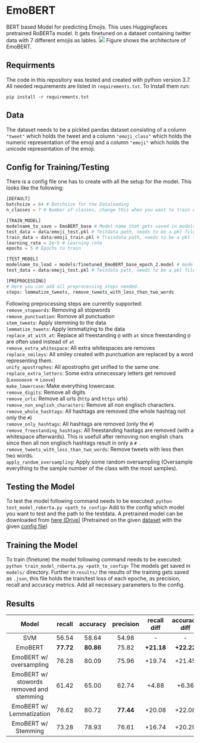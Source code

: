 # EmoBERT
BERT based Model for predicting Emojis. This uses Huggingfaces pretrained RoBERTa model. It gets finetuned on a dataset containing twitter data with 7 different emojis as lables.
![](https://i.imgur.com/AdFWXNO.png)
Figure shows the architecture of EmoBERT.
## Requirments
The code in this repository was tested and created with python version 3.7.  
All needed requirements are listed in `requirements.txt`. To Install them run:
```
pip install -r requirements.txt
```
## Data
The dataset needs to be a pickled pandas dataset consisting of a column `"tweet"` which holds the tweet and a column `"emoji_class"` which holds the numeric representation of the emoji and a column `"emoji"` which holds the unicode representation of the emoji.

## Config for Training/Testing
There is a config file one has to create with all the setup for the model. This looks like the following:
```python
[DEFAULT]
batchsize = 64 # Batchsize for the Dataloading
n_classes = 7 # Number of classes, change this when you want to train on more/less than 7 classes

[TRAIN_MODEL]
modelname_to_save = EmoBERT_base # Model name that gets saved in models/ with epoch attached
test_data = data/emoji_test.pkl # Testdata path, needs to be a pkl file
train_data = data/emoji_train.pkl # Traindata path, needs to be a pkl file
learning_rate = 2e-5 # Learning rate
epochs = 5 # Epochs to train

[TEST_MODEL]
modelname_to_load = models/finetuned_EmoBERT_base_epoch_2.model # model which should be used for testing
test_data = data/emoji_test.pkl # Testdata path, needs to be a pkl file

[PREPROCESSING]
# Here you can add all preprocessing steps needed.
steps: lemmatize_tweets, remove_tweets_with_less_than_two_words
```
Following preprocessing steps are currently supported:    
`remove_stopwords`: Removing all stopwords  
`remove_punctuation`: Romove all punctuation  
`stem_tweets`: Apply stemming to the data  
`lemmatize_tweets`: Apply lemmatizing to the data  
`replace_at_with_at`: Replace all freestanding `@` with `at` since freestanding `@` are often used instead of `at`  
`remove_extra_whitespace`: All extra whitespaces are removes  
`replace_smileys`: All smiley created with punctuation are replaced by a word representing them.  
`unify_apostrophes`: All apostrophs get unified to the same one.  
`replace_extra_letters`: Some extra unnecessary letters get removed (`Loooooove` -> `Loove`)  
`make_lowercase`: Make everything lowercase.   
`remove_digits`: Remove all digits  
`remove_urls`: Remove all urls (`http` and `https` urls)  
`remove_non_english_characters`: Remove all non englisch characters.  
`remove_whole_hashtags`: All hashtags are removed (the whole hashtag not only the `#`)  
`remove_only_hashtags`: All hashtags are removed (only the `#`)  
`remove_freestanding_hashtags`: All freestanding hastags are removed (with a whitespace afterwards). This is usefull after removing non english chars since then all non englisch hashtags result in only a `# `.  
`remove_tweets_with_less_than_two_words`: Remove tweets with less then two words.  
`apply_random_oversampling`: Apply some random oversampling (Oversample everything to the sample number of the class with the most samples).  

## Testing the Model
To test the model following command needs to be executed:
`python test_model_roberta.py <path_to_config>`
Add to the config which model you want to test and the path to the testdata.
A pretrained model can be downloaded from [here (Drive)](https://drive.google.com/file/d/1OTY7-aLdjoALKfV1xjfsTuIUxAsFEUKB/view?usp=sharing) (Pretrained on the given [dataset](./data) with the given [config file](.config.config))

## Training the Model
To train (finetune) the model following command needs to be executed:
`python train_model_roberta.py <path_to_config>`
The models get saved in `models/` directory. Further in `results/` the results of the training gets saved as `.json`, this file holds the train/test loss of each epoche, as precision, recall and accuracy metrics. Add all necessary parameters to the config.

## Results
|                  Model                   |  recall   | accuracy  | precision | recall diff | accuracy diff | precision diff |
|:----------------------------------------:|:---------:|:---------:|:---------:|:-----------:|:-------------:|:--------------:|
|                   SVM                    |   56.54   |   58.64   |   54.98   |      -      |       -       |       -        |
|                 EmoBERT                  | **77.72** | **80.86** |   75.82   | **+21.18**  |  **+22.22**   |     +20.84     |
|         EmoBERT w/ oversampling          |   76.28   |   80.09   |   75.96   |   +19.74    |    +21.45     |     +20.98     |
| EmoBERT w/ stowords removed and stemming |   61.42   |   65.00   |   62.74   |    +4.88    |     +6.36     |     +7.76      |
|         EmoBERT w/ Lemmatization         |   76.62   |   80.72   | **77.44** |   +20.08    |    +22.08     |  **+22.46**   |
|           EmoBERT w/ Stemming            |   73.28   |   78.93   |   76.61   |   +16.74    |    +20.29     |     +21.63     |


